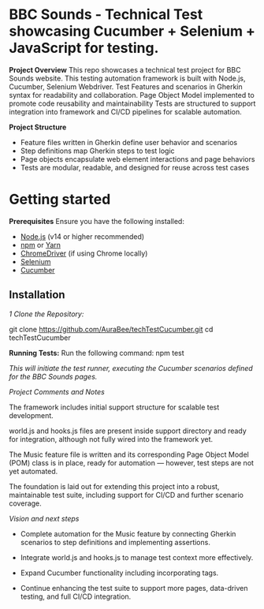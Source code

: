 # BBC Sounds - Technical Test showcasing Cucumber + Selenium + JavaScript for testing.

**Project Overview**
This repo showcases a technical test project for BBC Sounds website.
This testing automation framework is built with Node.js, Cucumber, Selenium Webdriver.
Test Features and scenarios in Gherkin syntax for readability and collaboration.
Page Object Model implemented to promote code reusability and maintainability
Tests are structured to support integration into framework and CI/CD pipelines for scalable automation.


**Project Structure**

- Feature files written in Gherkin define user behavior and scenarios
- Step definitions map Gherkin steps to test logic
- Page objects encapsulate web element interactions and page behaviors
- Tests are modular, readable, and designed for reuse across test cases

# Getting started

**Prerequisites**
Ensure you have the following installed:

- [Node.js](https://nodejs.org/) (v14 or higher recommended)
- [npm](https://www.npmjs.com/) or [Yarn](https://yarnpkg.com/)
- [ChromeDriver](https://sites.google.com/chromium.org/driver/) (if using Chrome locally)
- [Selenium](https://www.selenium.dev) 
- [Cucumber](https://cucumber.io/) 

## Installation 

 *1 Clone the Repository:*

git clone https://github.com/AuraBee/techTestCucumber.git
cd techTestCucumber

**Running Tests:**
Run the following command:
npm test 

*This will initiate the test runner, executing the Cucumber scenarios defined for the BBC Sounds pages.*


*Project Comments and Notes*

The framework includes initial support structure for scalable test development.

world.js and hooks.js files are present inside support directory and ready for integration, although not fully wired into the framework yet.

The Music feature file is written and its corresponding Page Object Model (POM) class is in place, ready for automation — however, test steps are not yet automated.

The foundation is laid out for extending this project into a robust, maintainable test suite, including support for CI/CD and further scenario coverage.


*Vision and next steps*
 - Complete automation for the Music feature by connecting Gherkin scenarios to step definitions and implementing assertions.

- Integrate world.js and hooks.js to manage test context more effectively.

- Expand Cucumber functionality including incorporating tags.

- Continue enhancing the test suite to support more pages, data-driven testing, and full CI/CD integration.
